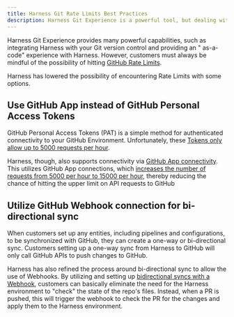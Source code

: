 ```yaml
---
title: Harness Git Rate Limits Best Practices
description: Harness Git Experience is a powerful tool, but dealing with Git Rate Limits is often a difficult issue for customers.  Here are some handy suggestions to help you with your Git Experience Journey
---
```


Harness Git Experience provides many powerful capabilities, such as integrating Harness with your Git version control and providing an " as-a-code" experience with Harness.  However, customers must always be mindful of the possibility of hitting [GitHub Rate Limits](https://docs.github.com/en/rest/using-the-rest-api/rate-limits-for-the-rest-api). 

Harness has lowered the possibility of encountering Rate Limits with some options.

## Use GitHub App instead of GitHub Personal Access Tokens
GitHub Personal Access Tokens (PAT) is a simple method for authenticated connectivity to your GitHub Environment.  Unfortunately, these [Tokens only allow up to 5000 requests per hour](https://docs.github.com/en/rest/using-the-rest-api/rate-limits-for-the-rest-api#primary-rate-limit-for-authenticated-users). 

Harness, though, also supports connectivity via [GitHub App connectivity](https://developer.harness.io/docs/platform/connectors/code-repositories/git-hub-app-support/).  This utilizes GitHub App connections, which [increases the number of requests from 5000 per hour to 15000 per hour](https://docs.github.com/en/rest/using-the-rest-api/rate-limits-for-the-rest-api?apiVersion=2022-11-28#primary-rate-limit-for-github-app-installations), thereby reducing the chance of hitting the upper limit on API requests to GitHub


## Utilize GitHub Webhook connection for bi-directional sync

When customers set up any entities, including pipelines and configurations, to be synchronized with GitHub, they can create a one-way or bi-directional sync. Customers setting up a one-way sync from Harness to GitHub will only call GitHub APIs to push changes to GitHub.

Harness has also refined the process around bi-directional sync to allow the use of Webhooks. By utilizing and setting up [bidirectional syncs with a Webhook](https://developer.harness.io/docs/platform/git-experience/gitexp-bidir-sync-setup/), customers can basically eliminate the need for the Harness environment to "check" the state of the repo's files.  Instead, when a PR is pushed, this will trigger the webhook to check the PR for the changes and apply them to the Harness environment.  
